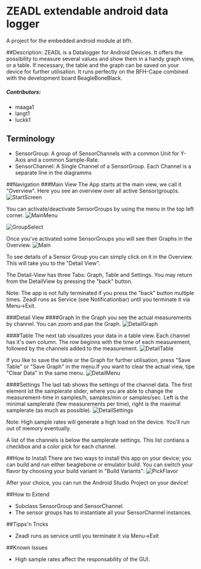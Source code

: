 # ZEADL extendable android data logger
A project for the embedded android module at bfh.

##Description: 
ZEADL is a Datalogger for Android Devices. It offers the possibility to measure several values and show them in a handy graph view, or a table. If necessary, the table and the graph can be saved on your device for further utilisation. It runs perfectly on the BFH-Cape combined with the development board BeagleBoneBlack.

##### Contributors:
* maaga1
* langt1
* luckk1

## Terminology
* SensorGroup: A group of SensorChannels with a common Unit for Y-Axis and a common Sample-Rate.
* SensorChannel: A Single Channel of a SensorGroup. Each Channel is a separate line in the diagramms

##Navigation
###Main View
The App starts at the main view, we call it "Overview". Here you see an overview over all active Sensor(group)s.
![StartScreen](https://cloud.githubusercontent.com/assets/11633618/7190397/32aae438-e486-11e4-9588-9e68e312f9c5.png)

You can activate/deactivate SensorGroups by using the menu in the top left corner. 
![MainMenu](https://cloud.githubusercontent.com/assets/11633618/7190311/7e05f4f0-e485-11e4-984e-731a1f5e387d.png)

![GroupSelect](https://cloud.githubusercontent.com/assets/11633618/7190975/43ea131e-e48a-11e4-9b09-1a3c627ab0b7.png)

Once you've activated some SensorGroups you will see their Graphs in the Overview.
![Main](https://cloud.githubusercontent.com/assets/11633618/7190148/4181fba6-e484-11e4-8c0b-6312bb698713.png)

To see details of a Sensor Group you can simply click on it in the Overview. This will take you to the "Detail View".

The Detail-View has three Tabs: Graph, Table and Settings. You may return from the DetailView by pressing the "back" button.

Note: The app is not fully terminated if you press the "back" button multiple times. Zeadl runs as Service (see Notificationbar) until you terminate it via Menu->Exit.

###Detail View
####Graph
In the Graph you see the actual measurements by channel. You can zoom and pan the Graph.
![DetailGraph](https://cloud.githubusercontent.com/assets/11633618/7190134/388355ae-e484-11e4-9b46-b59dd39cf5d3.png)

####Table
The next tab visualizes your data in a table view. Each channel has it's own column.
The row beginns with the time of each measurement, followed by the channels added to the measurement.
![DetailTable](https://cloud.githubusercontent.com/assets/11633618/7190147/3fe44bc8-e484-11e4-91d9-b16ed251ad55.png)

If you like to save the table or the Graph for further utilisation, press "Save Table" or "Save Graph" in the menu.If you want to clear the actual view, tipe "Clear Data" in the same menu.
![DetailMenu](https://cloud.githubusercontent.com/assets/11633618/7190139/3ccecff8-e484-11e4-9150-23682d21204f.png)

####Settings
The last tab shows the settings of the channel data. The first element ist the samplerate slider, where you are able to change the measurement-time in samples/h, samples/min or samples/sec. Left is the minimal samplerate (few measurements per time), right is the maximal samplerate (as much as possible). 
![DetailSettings](https://cloud.githubusercontent.com/assets/11633618/7190141/3ea4560e-e484-11e4-85fd-30bf51477006.png)

Note: High sample rates will generate a high load on the device. You'll run out of memory eventually.

A list of the channels is below the samplerate settings. This list contians a checkbox and a color pick for each channel.

##How to Install
There are two ways to install this app on your device; you can build and run either beaglebone or emulator build. You can switch your flavor by choosing your build variant in "Build Variants":
![PickFlavor](https://cloud.githubusercontent.com/assets/11633618/7190150/42f6b2c4-e484-11e4-9071-693b22db8575.png)

After your choice, you can run the Android Studio Project on your device!

##How to Extend
- Subclass SensorGroup and SensorChannel.
- The sensor groups has to instantiate all your SensorChannel instances.


##Tipps'n Tricks
- Zeadl runs as service until you terminate it via Menu->Exit


##Known Issues
- High sample rates affect the responsability of the GUI.


